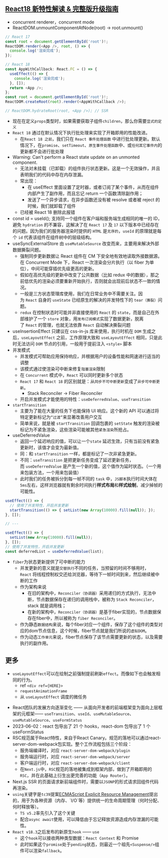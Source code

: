 
## [React18 新特性解读 & 完整版升级指南](https://juejin.cn/post/7094037148088664078  )

* concurrent renderer，concurrent mode
* ReactDOM.unmountComponentAtNode(root) -> root.unmount()

```typescript
// React 17
const root = document.getElementById('root')!;
ReactDOM.render(<App />, root, () => {
  console.log('渲染完成');
});

// React 18
const AppWithCallback: React.FC = () => {
  useEffect(() => {
    console.log('渲染完成');
  }, []);
  return <App />;
};
const root = document.getElementById('root')!;
ReactDOM.createRoot(root).render(<AppWithCallback />);

// ReactDOM.hydrateRoot(root, <App />); // SSR
```

* 现在在定义`props`类型时，如果需要获取子组件`children`，那么你需要`显式的定义`
* `React 18` 通过在默认情况下执行批处理来实现了开箱即用的性能改进。
	* 在`React 18 之前`，我们只在 `React 事件处理函数` 中进行批处理更新。默认情况下，在`promise`、`setTimeout`、`原生事件处理函数`中、或`任何其它事件内`的更新都不会进行批处理
* Warning: Can't perform a React state update on an unmonted component.
	* 无法对未挂载（已卸载）的组件执行状态更新。这是一个无效操作，并且表明我们的代码中存在内存泄漏。
	* 常出现：
		* 在 useEffect 里面设置了定时器，或者订阅了某个事件，从而在组件内部产生了副作用，而且忘记 return 一个函数清除副作用；
		* 发送了一个异步请求，在异步函数还没有被 resolve 或者被 reject 的时候，我们就卸载了组件
	* 已经被 React 18 删除此报错
* const id = useId(); 支持同一个组件在客户端和服务端生成相同的唯一的 ID，避免 `hydration` 的不兼容，这解决了在 `React 17` 及 `17` 以下版本中已经存在的问题。因为我们的服务器渲染时提供的 `HTML` 是`无序的`，`useId` 的原理就是每个 `id` 代表该组件在组件树中的层级结构。
* useSyncExternalStore 由 `useMutableSource` 改变而来，主要用来解决外部数据撕裂问题。
	* 强制同步更新数据让 React 组件在 CM 下安全地有效地读取外接数据源。 在 Concurrent Mode 下，React 一次渲染会分片执行（以 fiber 为单位），中间可能穿插优先级更高的更新。
	* 假如在高优先级的更新中改变了公共数据（比如 redux 中的数据），那之前低优先的渲染必须要重新开始执行，否则就会出现前后状态不一致的情况。
	* 一般是三方状态管理库使用，我们在日常业务中不需要关注。因为 `React` 自身的 `useState` 已经原生的解决的并发特性下的 `tear（撕裂）`问题。
	* `redux` 在控制状态时可能并非直接使用的 `React` 的 `state`，而是自己在外部维护了一个 `store` 对象，用`发布订阅模式`实现了数据更新，脱离了 `React` 的管理，也就无法依靠 `React` 自动解决撕裂问题
* useInsertionEffect 只建议在 css-in-js 库来使用，执行时机在 `DOM` 生成之后，`useLayoutEffect` 之前，工作原理大致和 `useLayoutEffect` 相同，只是此时无法访问 `DOM` 节点的引用，一般用于提前注入 `<style>` 脚本
* 并发模式
	* 并发模式可帮助应用保持响应，并根据用户的设备性能和网速进行适当的调整
	* 该模式通过使渲染可中断来修复`阻塞渲染`限制
	* 在 `Concurrent` 模式中，`React` 可以同时更新多个状态
	* `React 17` 和 `React 18` 的区别就是：从`同步不可中断更新`变成了`异步可中断更新`。
		* Stack Reconciler -> Fiber Reconciler
	* 开启并发模式才能使用的特性：`useDeferredValue`、`useTransition`
* `startTransition`
	* 主要为了能在大量的任务下也能保持 UI 响应。这个新的 API 可以通过将特定更新标记为`“过渡”`来显著改善用户交互
	* 简单来说，就是被 `startTransition` 回调包裹的 `setState` 触发的渲染被标记为不紧急渲染，这些渲染可能被其他`紧急渲染`所抢占。
* useDeferredValue
	* 返回一个延迟响应的值，可以让一个`state` 延迟生效，只有当前没有紧急更新时，该值才会变为最新值。
	* 同：和 `startTransition` 一样，都是标记了一次非紧急更新。
	* 不同：`useTransition` 是把更新任务变成了延迟更新任务，而 `useDeferredValue` 是产生一个新的值，这个值作为延时状态。（一个用来包装方法，一个用来包装值）
	* 此时我们的任务被拆分到每一帧不同的 `task` 中，`JS脚本`执行时间大体在`5ms`左右，这样浏览器就有剩余时间执行**样式布局**和**样式绘制**，减少掉帧的可能性。

```typescript
useEffect(() => {
  // 使用了并发特性，开启并发更新
  startTransition(() => { setList(new Array(10000).fill(null)); });
}, []);

// ---

useEffect(() => {
  setList(new Array(10000).fill(null));
}, []);
// 使用了并发特性，开启并发更新
const deferredList = useDeferredValue(list);
```

* `fiber`为状态更新提供了可中断的能力
	* 并发更新的意义就是`交替执行`不同的任务，当预留的时间不够用时，`React` 将线程控制权交还给浏览器，等待下一帧时间到来，然后继续被中断的工作
	* 作为架构来说
		* 在旧的架构中，`Reconciler（协调器）`采用递归的方式执行，无法中断，节点数据保存在递归的调用栈中，被称为 `Stack Reconciler`，stack 就是调用栈；
		* 在新的架构中，`Reconciler（协调器）`是基于fiber实现的，节点数据保存在fiber中，所以被称为 `fiber Reconciler`。
	* 作为静态`数据结构`来说，每个fiber对应一个组件，保存了这个组件的类型对应的dom节点信息，这个时候，fiber节点就是我们所说的`虚拟DOM`。
	* 作为动态`工作单元`来说，fiber节点保存了该节点需要更新的状态，以及需要执行的副作用。

## 更多

* `useLayoutEffect`可以在绘制之前强制提前刷新`effect`。而像如下也会触发相同的行为。
	- ref `<div ref={HERE}>`
	- `requestAnimationFrame`
	- 从 `useLayoutEffect` 调度的微任务
- React团队的发展方向逐渐变化 —— 从面向开发者的前端框架变为面向上层框架的元框架—— `useTransition`、`useId`、`useMutableSource`、`useMutableSource`、`useFormStatus`
- 2023-06-02：react 包导出了 21 个 hooks，react-dom 包导出了 1 个 useFormStatus
- RSC规范属于React特性，来自于React Canary。规范的落地可以通过react-server-dom-webpack包实现。整个工作流程包括三个阶段：
	- 服务端编译时，对应 `react-server-dom-webpack/plugin`
	- 服务端运行时，对应 `react-server-dom-webpack/server` 
	- 客户端运行时，对应 `react-server-dom-webpack/client`
	- 在`Next.js`中，`RSC`规范的落地被集成到框架内部，做到了开箱即用的`RSC`，并在此基础上衍生出更完善的功能（`App Router`）。
- Next.js SSR 的页面请求新前端组件时，需要以`JSONP`的形式请求回组件代码再渲染。
- `using`关键字是`tc39`提案[ECMAScript Explicit Resource Management](https://link.juejin.cn/?target=https%3A%2F%2Fgithub.com%2Ftc39%2Fproposal-explicit-resource-management "https://github.com/tc39/proposal-explicit-resource-management")提出的，用于为各种资源（内存、`I/O`等）提供统一的生命周期管理（何时分配、何时释放等）。
	- `TS v5.2`率先引入了这个关键
	- 配合`async await`使用，可以降低由于忘记释放资源造成内存泄漏的可能性。
- `React v18.3`之后发布的新原生`hook` —— `use`
	- 这个`hook`可以接收两种类型数据：`React Context` 和 Promise
	- 此时如果这个`promise`处于`pending`状态，则最近一个祖先`<Suspense/>`组件可以渲染`fallback`。
